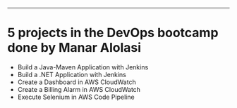 ---
#  5 projects in the DevOps bootcamp done by Manar Alolasi


- Build a Java-Maven Application with Jenkins 
- Build a .NET Application with Jenkins 
- Create a Dashboard in AWS CloudWatch
- Create a Billing Alarm in AWS CloudWatch
- Execute Selenium in AWS Code Pipeline


<!-- ### Footer

Last updated: aug 2022 -->